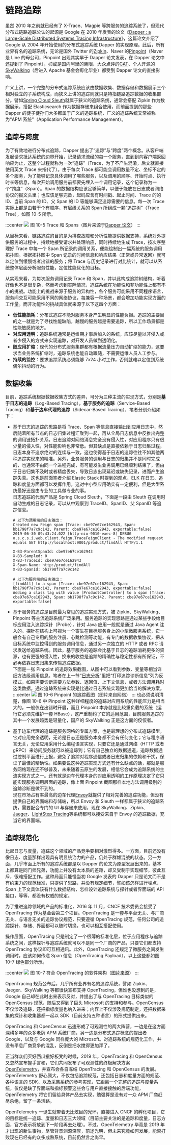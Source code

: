 # 链路追踪

虽然 2010 年之前就已经有了 X-Trace、Magpie 等跨服务的追踪系统了，但现代分布式链路追踪公认的起源是 Google 在 2010 年发表的论文《[Dapper : a Large-Scale Distributed Systems Tracing Infrastructure](https://static.googleusercontent.com/media/research.google.com/zh-CN//archive/papers/dapper-2010-1.pdf)》，这篇论文介绍了 Google 从 2004 年开始使用的分布式追踪系统 Dapper 的实现原理。此后，所有业界有名的追踪系统，无论是国外 Twitter 的[Zipkin](https://github.com/openzipkin/zipkin)、Naver 的[Pinpoint](https://github.com/pinpoint-apm/pinpoint)（Naver 是 Line 的母公司，Pinpoint 出现其实早于 Dapper 论文发表，在 Dapper 论文中还提到了 Pinpoint），抑或是国内阿里的鹰眼、大众点评的[CAT](https://github.com/dianping/cat)、个人开源的[SkyWalking](https://github.com/apache/skywalking)（后进入 Apache 基金会孵化毕业）都受到 Dapper 论文的直接影响。

广义上讲，一个完整的分布式追踪系统应该由数据收集、数据存储和数据展示三个相对独立的子系统构成，而狭义上讲的追踪则就只是特指链路追踪数据的收集部分。譬如[Spring Cloud Sleuth](https://spring.io/projects/spring-cloud-sleuth)就属于狭义的追踪系统，通常会搭配 Zipkin 作为数据展示，搭配 Elasticsearch 作为数据存储来组合使用，而前面提到的那些 Dapper 的徒子徒孙们大多都属于广义的追踪系统，广义的追踪系统又常被称为“APM 系统”（Application Performance Management）。

## 追踪与跨度

为了有效地进行分布式追踪，Dapper 提出了“追踪”与“跨度”两个概念。从客户端发起请求抵达系统的边界开始，记录请求流经的每一个服务，直到到向客户端返回响应为止，这整个过程就称为一次“追踪”（Trace，为了不产生混淆，后文就直接使用英文 Trace 来指代了）。由于每次 Trace 都可能会调用数量不定、坐标不定的多个服务，为了能够记录具体调用了哪些服务，以及调用的顺序、开始时点、执行时长等信息，每次开始调用服务前都要先埋入一个调用记录，这个记录称为一个“跨度”（Span）。Span 的数据结构应该足够简单，以便于能放在日志或者网络协议的报文头里；也应该足够完备，起码应含有时间戳、起止时间、Trace 的的 ID、当前 Span 的 ID、父 Span 的 ID 等能够满足追踪需要的信息。每一次 Trace 实际上都是由若干个有顺序、有层级关系的 Span 所组成一颗“追踪树”（Trace Tree），如图 10-5 所示。

:::center
![](./images/spans.png)
图 10-5 Trace 和 Spans（图片来源于[Dapper 论文](https://static.googleusercontent.com/media/research.google.com/zh-CN//archive/papers/dapper-2010-1.pdf)）
:::

从目标来看，链路追踪的目的是为排查故障和分析性能提供数据支持，系统对外提供服务的过程中，持续地接受请求并处理响应，同时持续地生成 Trace，按次序整理好 Trace 中每一个 Span 所记录的调用关系，便能绘制出一幅系统的服务调用拓扑图。根据拓扑图中 Span 记录的时间信息和响应结果（正常或异常返回）就可以定位到缓慢或者出错的服务；将 Trace 与历史记录进行对比统计，就可以从系统整体层面分析服务性能，定位性能优化的目标。

从实现来看，为每次服务调用记录 Trace 和 Span，并以此构成追踪树结构，听着好像也不是很复杂，然而考虑到实际情况，追踪系统在功能性和非功能性上都有不小的挑战。功能上的挑战来源于服务的异构性，各个服务可能采用不同程序语言，服务间交互可能采用不同的网络协议，每兼容一种场景，都会增加功能实现方面的工作量。而非功能性的挑战具体就来源于以下这四个方面：

- **低性能损耗**：分布式追踪不能对服务本身产生明显的性能负担。追踪的主要目的之一就是为了寻找性能缺陷，越慢的服务越是需要追踪，所以工作场景都是性能敏感的地方。
- **对应用透明**：追踪系统通常是运维期才事后加入的系统，应该尽量以非侵入或者少侵入的方式来实现追踪，对开发人员做到透明化。
- **随应用扩缩**：现代的分布式服务集群都有根据流量压力自动扩缩的能力，这要求当业务系统扩缩时，追踪系统也能自动跟随，不需要运维人员人工参与。
- **持续的监控**：要求追踪系统必须能够 7x24 小时工作，否则就难以定位到系统偶尔抖动的行为。

## 数据收集

目前，追踪系统根据数据收集方式的差异，可分为三种主流的实现方式，分别是**基于日志的追踪**（Log-Based Tracing），**基于服务的追踪**（Service-Based Tracing）和**基于边车代理的追踪**（Sidecar-Based Tracing），笔者分别介绍如下：

- 基于日志的追踪的思路是将 Trace、Span 等信息直接输出到应用日志中，然后随着所有节点的日志归集过程汇聚到一起，再从全局日志信息中反推出完整的调用链拓扑关系。日志追踪对网络消息完全没有侵入性，对应用程序只有很少量的侵入性，对性能影响也非常低。但其缺点是直接依赖于日志归集过程，日志本身不追求绝对的连续与一致，这也使得基于日志的追踪往往不如其他两种追踪实现来的精准。另外，业务服务的调用与日志的归集并不是同时完成的，也通常不由同一个进程完成，有可能发生业务调用已经顺利结束了，但由于日志归集不及时或者精度丢失，导致日志出现延迟或缺失记录，进而产生追踪失真。这也是前面笔者介绍 Elastic Stack 时提到的观点，ELK 在日志、追踪和度量方面都可以发挥作用，这对中小型应用确实有一定便利，但是大型系统最好还是由专业的工具做专业的事。<br/>日志追踪的代表产品是 Spring Cloud Sleuth，下面是一段由 Sleuth 在调用时自动生成的日志记录，可以从中观察到 TraceID、SpanID、父 SpanID 等追踪信息。

  ```
  # 以下为调用端的日志输出：
  Created new Feign span [Trace: cbe97e67ce162943, Span: bb1798f7a7c9c142, Parent: cbe97e67ce162943, exportable:false]
  2019-06-30 09:43:24.022 [http-nio-9010-exec-8] DEBUG o.s.c.s.i.web.client.feign.TraceFeignClient - The modified request equals GET http://localhost:9001/product/findAll HTTP/1.1

  X-B3-ParentSpanId: cbe97e67ce162943
  X-B3-Sampled: 0
  X-B3-TraceId: cbe97e67ce162943
  X-Span-Name: http:/product/findAll
  X-B3-SpanId: bb1798f7a7c9c142

  # 以下为服务端的日志输出：
  [findAll] to a span [Trace: cbe97e67ce162943, Span: bb1798f7a7c9c142, Parent: cbe97e67ce162943, exportable:false]
  Adding a class tag with value [ProductController] to a span [Trace: cbe97e67ce162943, Span: bb1798f7a7c9c142, Parent: cbe97e67ce162943, exportable:false]
  ```

- 基于服务的追踪是目前最为常见的追踪实现方式，被 Zipkin、SkyWalking、Pinpoint 等主流追踪系统广泛采用。服务追踪的实现思路是通过某些手段给目标应用注入追踪探针（Probe），针对 Java 应用一般就是通过 Java Agent 注入的。探针在结构上可视为一个寄生在目标服务身上的小型微服务系统，它一般会有自己专用的服务注册、心跳检测等功能，有专门的数据收集协议，把从目标系统中监控得到的服务调用信息，通过另一次独立的 HTTP 或者 RPC 请求发送给追踪系统。因此，基于服务的追踪会比基于日志的追踪消耗更多的资源，也有更强的侵入性，换来的收益是追踪的精确性与稳定性都有所保证，不必再依靠日志归集来传输追踪数据。<br/>下面是一张 Pinpoint 的追踪效果截图，从图中可以看到参数、变量等相当详细方法级调用信息。笔者在上一节“[日志分析](/distribution/observability/logging.html)”里把“打印追踪诊断信息”列为反模式，如果需要诊断需要方法参数、返回值、上下文信息，或者方法调用耗时这类数据，通过追踪系统来实现是比通过日志系统实现更加恰当的解决方案。
  :::center
  ![](./images/pinpoint.png)
  图 10-6 Pinpoint 的追踪截图（图片来自网络）
  :::
  也必须说明清楚，像图 10-6 中 Pinpoint 这种详细程度的追踪对应用系统的性能压力是相当大的，一般仅在出错时开启，而且 Pinpoint 本身就是比较重负载的系统（运行它必须先维护一套 HBase），这严重制约了它的适用范围，目前服务追踪的其中一个发展趋势是轻量化，国产的 SkyWalking 正是这方面的佼佼者。
- 基于边车代理的追踪是服务网格的专属方案，也是最理想的分布式追踪模型，它对应用完全透明，无论是日志还是服务本身都不会有任何变化；它与程序语言无关，无论应用采用什么编程语言实现，只要它还是通过网络（HTTP 或者 gRPC）来访问服务就可以被追踪到；它有自己独立的数据通道，追踪数据通过控制平面进行上报，避免了追踪对程序通信或者日志归集的依赖和干扰，保证了最佳的精确性。如果要说这种追踪实现方式还有什么缺点的话，那就是服务网格现在还不够普及，未来随着云原生的发展，相信它会成为追踪系统的主流实现方式之一。还有就是边车代理本身的对应用透明的工作原理决定了它只能实现服务调用层面的追踪，像上面 Pinpoint 截图那样本地方法调用级别的追踪诊断是做不到的。<br/>现在市场占有率最高的边车代理[Envoy](https://www.envoyproxy.io/)就提供了相对完善的追踪功能，但没有提供自己的界面端和存储端，所以 Envoy 和 Sleuth 一样都属于狭义的追踪系统，需要配合专门的 UI 与存储来使用，现在 SkyWalking、Zipkin、[Jaeger](https://www.jaegertracing.io/)、[LightStep Tracing](https://lightstep.com/products/)等系统都可以接受来自于 Envoy 的追踪数据，充当它的界面端。

## 追踪规范化

比起日志与度量，追踪这个领域的产品竞争要相对激烈得多。一方面，目前还没有像日志、度量那样出现具有明显统治力的产品，仍处于群雄混战的状态。另一方面，几乎市面上所有的追踪系统都是以 Dapper 的论文为原型发展出来的，基本上都算是同门师兄弟，功能上并没有太本质的差距，却又受制于实现细节，彼此互斥，很难搭配工作。这种局面只能怪当初 Google 发表的 Dapper 只是论文而不是有约束力的规范标准，只提供了思路，并没有规定细节，譬如该怎样进行埋点、Span 上下文具体该有什么数据结构，怎样设计追踪系统与探针或者界面端的 API 接口，等等，都没有权威的规定。

为了推进追踪领域的产品的标准化，2016 年 11 月，CNCF 技术委员会接受了 OpenTracing 作为基金会第三个项目。OpenTracing 是一套与平台无关、与厂商无关、与语言无关的追踪协议规范，只要遵循 OpenTracing 规范，任何公司的追踪探针、存储、界面都可以随时切换，也可以相互搭配使用。

操作层面，OpenTracing 只是制定了一个很薄的标准化层，位于应用程序与追踪系统之间，这样探针与追踪系统就可以不是同一个厂商的产品，只要它们都支持 OpenTracing 协议即可互相通讯。此外，OpenTracing 还规定了微服务之间发生调用时，应该如何传递 Span 信息（OpenTracing Payload），以上这些都如图 10-7 绿色部分所示。

:::center
![](./images/opentracing.png)
图 10-7 符合 OpenTracing 的软件架构（[图片来源](https://medium.com/opentracing/towards-turnkey-distributed-tracing-5f4297d1736)）
:::

OpenTracing 规范公布后，几乎所有业界有名的追踪系统，譬如 Zipkin、Jaeger、SkyWalking 等都很快宣布支持 OpenTracing，但谁也没想到的是，Google 自己却在此时出来表示反对，并提出了与 OpenTracing 目标类似的 OpenCensus 规范，随后又得到了巨头 Microsoft 的支持和参与。OpenCensus 不仅涉及追踪，还把指标度量也纳入进来；内容上不仅涉及规范制定，还把数据采集的探针和收集器都一起以 SDK（目前支持五种语言）的形式提供出来。

OpenTracing 和 OpenCensus 迅速形成了可观测性的两大阵营，一边是在这方面深耕多年的众多老牌 APM 系统厂商，另一边是分布式追踪概念的提出者 Google，以及与 Google 同样庞大的 Microsoft。对追踪系统的规范化工作，并没有平息厂商竞争的混乱，反倒是把水搅得更加浑了。

正当群众们买好西瓜搬好板凳的时候，2019 年，OpenTracing 和 OpenCensus 又忽然宣布握手言和，它们共同发布了可观测性的终极解决方案[OpenTelemetry](https://opentelemetry.io/)，并宣布会各自冻结 OpenTracing 和 OpenCensus 的发展。OpenTelemetry 野心颇大，不仅包括追踪规范，还包括日志和度量方面的规范、各种语言的 SDK、以及采集系统的参考实现，它距离一个完整的追踪与度量系统，仅仅是缺了界面端和指标预警这些会与用户直接接触的后端功能，OpenTelemetry 将它们留给具体产品去实现，勉强算是没有对一众 APM 厂商赶尽杀绝，留了一条活路。

OpenTelemetry 一诞生就带着无比炫目的光环，直接进入 CNCF 的孵化项目，它的目标是统一追踪、度量和日志三大领域（目前主要关注的是追踪和度量，日志方面，官方表示将放到下一阶段再去处理）。不过，OpenTelemetry 毕竟是 2019 年才出现的新生事物，尽管背景渊源深厚，前途光明，但未来究竟如何发展，能否打败现在已经有的众多成熟系统，目前仍然言之尚早。
